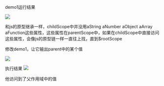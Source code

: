 demo1运行结果

![](http://ww3.sinaimg.cn/large/006pZUF1jw1fbjfmwtzk6j30b00cxab7.jpg)

和js的原型继承一样，childScope中并没用aString aNumber aObject aArray aFunction这些属性，这些属性在parentScope中，如果在childScope中直接访问这些属性，会像js的原型链一样一直往上找，直到$rootScope

修改demo1，让它输出parent中的某个值

![](http://ww2.sinaimg.cn/large/006pZUF1jw1fbjfz3fggoj307z01aweh.jpg)

执行结果
![](http://ww1.sinaimg.cn/large/006pZUF1jw1fbjfzt4syyj30da02974b.jpg)

他访问到了父作用域中的值